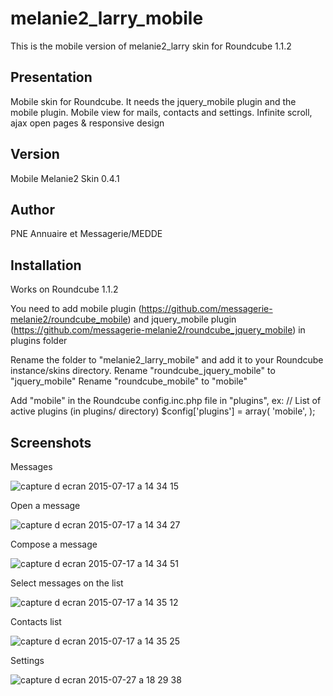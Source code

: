 melanie2_larry_mobile
=====================

This is the mobile version of melanie2_larry skin for Roundcube 1.1.2

Presentation
------------

Mobile skin for Roundcube. 
It needs the jquery_mobile plugin and the mobile plugin.
Mobile view for mails, contacts and settings.
Infinite scroll, ajax open pages & responsive design

Version
-------

Mobile Melanie2 Skin 0.4.1


Author
------

PNE Annuaire et Messagerie/MEDDE


Installation
------------

Works on Roundcube 1.1.2

You need to add mobile plugin (https://github.com/messagerie-melanie2/roundcube_mobile) and jquery_mobile plugin (https://github.com/messagerie-melanie2/roundcube_jquery_mobile) in plugins folder

Rename the folder to "melanie2_larry_mobile" and add it to your Roundcube instance/skins directory.
Rename "roundcube_jquery_mobile" to "jquery_mobile"
Rename "roundcube_mobile" to "mobile"

Add "mobile" in the Roundcube config.inc.php file in "plugins", ex: 
// List of active plugins (in plugins/ directory)
$config['plugins'] = array(
    'mobile',
);

Screenshots
-----------
Messages

![capture d ecran 2015-07-17 a 14 34 15](https://cloud.githubusercontent.com/assets/3693239/8747236/57569d74-2c91-11e5-91f0-99b33b3edef7.png)

Open a message

![capture d ecran 2015-07-17 a 14 34 27](https://cloud.githubusercontent.com/assets/3693239/8747241/5fe40cb0-2c91-11e5-9c0d-2f111080e5da.png)

Compose a message

![capture d ecran 2015-07-17 a 14 34 51](https://cloud.githubusercontent.com/assets/3693239/8747255/7cdc4fe4-2c91-11e5-9c26-260680f1f15b.png)

Select messages on the list

![capture d ecran 2015-07-17 a 14 35 12](https://cloud.githubusercontent.com/assets/3693239/8747260/85d17034-2c91-11e5-8e3d-340210754a2a.png)

Contacts list

![capture d ecran 2015-07-17 a 14 35 25](https://cloud.githubusercontent.com/assets/3693239/8747281/a149343c-2c91-11e5-81a2-c48e098e9cfd.png)

Settings

![capture d ecran 2015-07-27 a 18 29 38](https://cloud.githubusercontent.com/assets/3693239/8911422/c17097d4-348c-11e5-906a-456b09872bc1.png)


